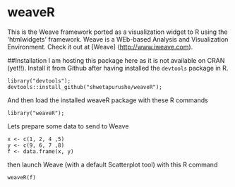 # weaveR
This is the Weave framework ported as a visualization widget to R using the 'htmlwidgets' framework.
Weave is a WEb-based Analysis and Visualization Environment. Check it out at [Weave] (http://www.iweave.com).

##Installation
I am hosting this package here as it is not available on CRAN (yet!!).
Install it from Github after having installed the `devtools` package in R.

 ```
 library("devtools");
 devtools::install_github("shwetapurushe/weaveR");
 ```

 And then load the installed weaveR package with these R commands
 ```
 library("weaveR");
 ```
 Lets prepare some data to send to Weave    
 ```
 x <- c(1, 2, 4 ,5)
 y <- c(9, 6, 7 ,8)
 f <- data.frame(x, y)
 ```
 then launch Weave (with a default Scatterplot tool) with this R command
 ```
 weaveR(f)
 ```